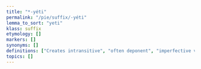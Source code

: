 ```yaml
---
title: "*-yéti"
permalink: "/pie/suffix/-yéti"
lemma_to_sort: "yeti"
klass: suffix
etymology: []
markers: []
synonyms: []
definitions: ["Creates intransitive", "often deponent", "imperfective verbs from roots."]
topics: []
---
```

